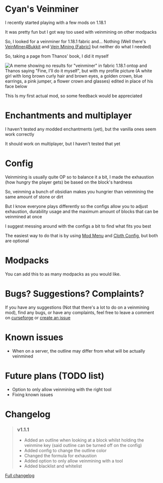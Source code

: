 # Cyan's Veinminer

I recently started playing with a few mods on 1.18.1

It was pretty fun but I got way too used with veinmining on other modpacks

So, I looked for a veinminer for 1.18.1 fabric and... Nothing (Well there's [VeinMiner4Bukkit](https://www.curseforge.com/minecraft/mc-mods/veinminer4bukkit) and [Vein Mining (Fabric)](https://www.curseforge.com/minecraft/mc-mods/vein-mining-fabric) but neither do what I needed)

So, taking a page from Thanos' book, I did it myself

![A meme showing no results for "veinminer" in fabric 1.18.1 ontop and Thanos saying "Fine, I'll do it myself", but with my profile picture (A white girl with long brown curly hair and brown eyes, a golden crown, blue earrings, a pink jumper, a flower crown and glasses) edited in place of his face below](https://github.com/PrincessCyanMarine/Simple-Veinminer/blob/main/assets/fine_ill_do_it_myself.png?raw=true "Fine I'll do it myself")

This Is my first actual mod, so some feedback would be appreciated

# Enchantments and multiplayer

I haven't tested any modded enchantments (yet), but the vanilla ones seem work correctly

It should work on multiplayer, but I haven't tested that yet

# Config

Veinmining is usually quite OP so to balance it a bit, I made the exhaustion (how hungry the player gets) be based on the block's hardness

So, veinming a bunch of obsidian makes you hungrier than veinmining the same amount of stone or dirt

But I know everyone plays differently so the configs allow you to adjust exhaustion, durability usage and the maximum amount of blocks that can be veinmined at once

I suggest messing around with the configs a bit to find what fits you best

The easiest way to do that is by using [Mod Menu](https://www.curseforge.com/minecraft/mc-mods/modmenu) and [Cloth Config](https://www.curseforge.com/minecraft/mc-mods/cloth-config), but both are optional

# Modpacks

You can add this to as many modpacks as you would like.

# Bugs? Suggestions? Complaints?

If you have any suggestions (Not that there's a lot to do on a veinmining mod), find any bugs, or have any complaints, feel free to leave a comment on [curseforge](https://www.curseforge.com/minecraft/mc-mods/simple-veinminer) or [create an issue](https://github.com/PrincessCyanMarine/Simple-Veinminer/issues)

# Known issues

- When on a server, the outline may differ from what will be actually veinmined

# Future plans (TODO list)
- Option to only allow veinmining with the right tool
- Fixing known issues

# Changelog

> ### v1.1.1
> - Added an outline when looking at a block whilst holding the veinmine key (said outline can be turned off on the config)
> - Added config to change the outline color
> - Changed the formula for exhaustion
> - Added option to only allow veinmining with a tool
> - Added blacklist and whitelist

[Full changelog](https://github.com/PrincessCyanMarine/Simple-Veinminer/blob/main/CHANGELOG.md)